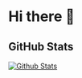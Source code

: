 # Hi there 👋

## GitHub Stats

[![Github Stats](https://github-readme-streak-stats.herokuapp.com/?user=meecodebymariomurrent&theme=solarized-dark)](https://github.com/meecodebymariomurrent)
